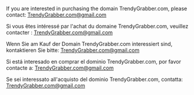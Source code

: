 
If you are interested in purchasing the domain TrendyGrabber.com, please contact:
TrendyGrabber.com@gmail.com

Si vous êtes intéressé par l'achat du domaine TrendyGrabber.com, veuillez contacter :
TrendyGrabber.com@gmail.com

Wenn Sie am Kauf der Domain TrendyGrabber.com interessiert sind, kontaktieren Sie bitte:
TrendyGrabber.com@gmail.com

Si está interesado en comprar el dominio TrendyGrabber.com, por favor contacte a:
TrendyGrabber.com@gmail.com

Se sei interessato all'acquisto del dominio TrendyGrabber.com, contatta:
TrendyGrabber.com@gmail.com
